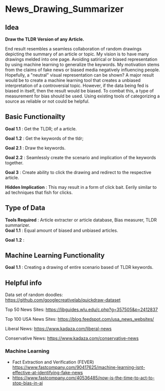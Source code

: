 # News_Drawing_Summarizer
## Idea
**Draw the TLDR Version of any Article.**

End result resembles a seamless collaboration of random drawings depicting the summary of an article or topic. My vision is to have many drawings melded into one page. Avoiding satirical or biased representation by using machine learning to generalize the keywords. My motivation stems from the claims of fake news or biased media negatively influencing people. Hopefully, a "neutral" visual representation can be shown? A major result would be to create a machine learning tool that creates a unbiased interpretation of a controversial topic. However, if the data being fed is biased in itself, then the result would be biased. To combat this, a type of measurement for bias should be used. Using existing tools of categorizing a source as reliable or not could be helpful. 

## Basic Functionailty

**Goal 1.1** : Get the TLDR; of a article. 

**Goal 1.2** : Get the keywords of the tldr;

**Goal 2.1** : Draw the keywords.

**Goal 2.2** : Seamlessly create the scenario and implication of the keywords together. 

**Goal 3**   : Create ability to click the drawing and redirect to the respective article. 

**Hidden Implication**  : This may result in a form of click bait. Eerily similar to ad techniques that fish for clicks. 

## Type of Data

**Tools Required** : Article extracter or article database, Bias measurer, TLDR summarizer.   
**Goal 1.1** : Equal amount of biased and unbiased articles.

**Goal 1.2** : 

## Machine Learning Functionality

**Goal 1.1** : Creating a drawing of entire scenario based of TLDR keywords. 

## Helpful info
Data set of random doodles: https://github.com/googlecreativelab/quickdraw-dataset 

Top 50 News Sites: https://libguides.wlu.edu/c.php?g=357505&p=2412837 

Top 100 USA News Sites: https://blog.feedspot.com/usa_news_websites/

Liberal News: https://www.kadaza.com/liberal-news

Conservative News: https://www.kadaza.com/conservative-news

### Machine Learning 
-  Fact Extraction and Verification (FEVER) https://www.fastcompany.com/90417625/machine-learning-isnt-effective-at-identifying-fake-news
- https://www.fastcompany.com/40536485/now-is-the-time-to-act-to-stop-bias-in-ai
